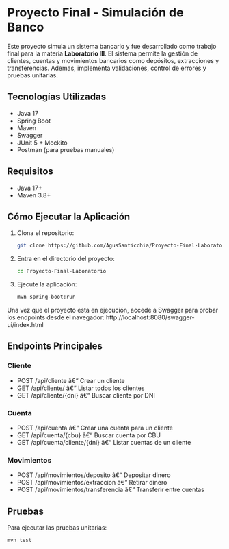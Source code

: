 # Proyecto Final - Simulación de Banco

Este proyecto simula un sistema bancario y fue desarrollado como trabajo final para la materia **Laboratorio III**. El sistema permite la gestión de clientes, cuentas y movimientos bancarios como depósitos, extracciones y transferencias. Ademas, implementa validaciones, control de errores y pruebas unitarias.

## Tecnologías Utilizadas

- Java 17
- Spring Boot
- Maven
- Swagger
- JUnit 5 + Mockito
- Postman (para pruebas manuales)

## Requisitos

- Java 17+
- Maven 3.8+

## Cómo Ejecutar la Aplicación

1. Clona el repositorio:
   ```bash
   git clone https://github.com/AgusSanticchia/Proyecto-Final-Laboratorio.git
   ```

2. Entra en el directorio del proyecto:
   ```bash
   cd Proyecto-Final-Laboratorio
   ```

3. Ejecute la aplicación:
   ```bash
   mvn spring-boot:run
   ```

Una vez que el proyecto esta en ejecución, accede a Swagger para probar los endpoints desde el navegador:
http://localhost:8080/swagger-ui/index.html

## Endpoints Principales

### Cliente

- POST /api/cliente â€“ Crear un cliente
- GET /api/cliente/ â€“ Listar todos los clientes
- GET /api/cliente/{dni} â€“ Buscar cliente por DNI

### Cuenta

- POST /api/cuenta â€“ Crear una cuenta para un cliente
- GET /api/cuenta/{cbu} â€“ Buscar cuenta por CBU
- GET /api/cuenta/cliente/{dni} â€“ Listar cuentas de un cliente

### Movimientos

- POST /api/movimientos/deposito â€“ Depositar dinero
- POST /api/movimientos/extraccion â€“ Retirar dinero
- POST /api/movimientos/transferencia â€“ Transferir entre cuentas

## Pruebas

Para ejecutar las pruebas unitarias:
```bash
mvn test
```